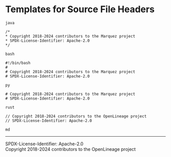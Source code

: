 # Templates for Source File Headers

`java`

```
/* 
* Copyright 2018-2024 contributors to the Marquez project
* SPDX-License-Identifier: Apache-2.0
*/
```

`bash`

```   
#!/bin/bash
#
# Copyright 2018-2024 contributors to the Marquez project
# SPDX-License-Identifier: Apache-2.0
```

`py`

```
# Copyright 2018-2024 contributors to the Marquez project
# SPDX-License-Identifier: Apache-2.0
```

`rust`

```
// Copyright 2018-2024 contributors to the OpenLineage project
// SPDX-License-Identifier: Apache-2.0
```

`md`

----
SPDX-License-Identifier: Apache-2.0\
Copyright 2018-2024 contributors to the OpenLineage project